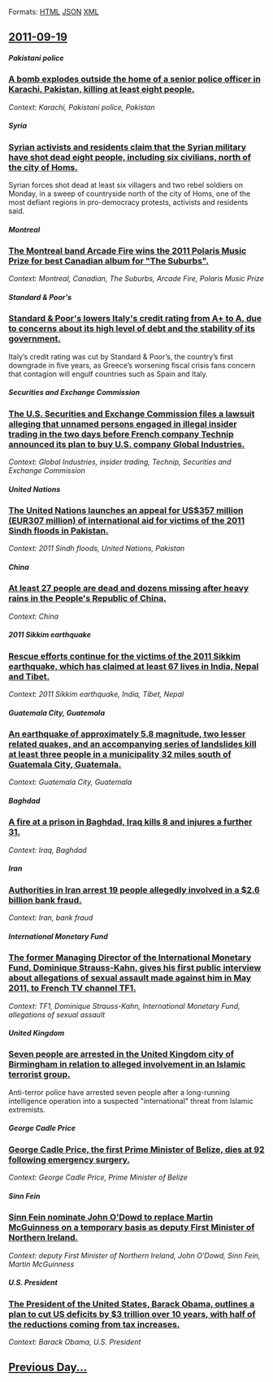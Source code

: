 
Formats: [HTML](2011/09/19/index.html)  [JSON](2011/09/19/index.json)  [XML](2011/09/19/index.xml)  

## [2011-09-19](/news/2011/09/19/index.md)

##### Pakistani police
### [A bomb explodes outside the home of a senior police officer in Karachi, Pakistan, killing at least eight people. ](/news/2011/09/19/a-bomb-explodes-outside-the-home-of-a-senior-police-officer-in-karachi-pakistan-killing-at-least-eight-people.md)
_Context: Karachi, Pakistani police, Pakistan_

##### Syria
### [Syrian activists and residents claim that the Syrian military have shot dead eight people, including six civilians, north of the city of Homs. ](/news/2011/09/19/syrian-activists-and-residents-claim-that-the-syrian-military-have-shot-dead-eight-people-including-six-civilians-north-of-the-city-of-hom.md)
Syrian forces shot dead at least six villagers and two rebel soldiers on Monday, in a sweep of countryside north of the city of Homs, one of the most defiant regions in pro-democracy protests, activists and residents said.

##### Montreal
### [The Montreal band Arcade Fire wins the 2011 Polaris Music Prize for best Canadian album for "The Suburbs". ](/news/2011/09/19/the-montreal-band-arcade-fire-wins-the-2011-polaris-music-prize-for-best-canadian-album-for-the-suburbs.md)
_Context: Montreal, Canadian, The Suburbs, Arcade Fire, Polaris Music Prize_

##### Standard & Poor's
### [Standard & Poor's lowers Italy's credit rating from A+ to A, due to concerns about its high level of debt and the stability of its government. ](/news/2011/09/19/standard-pooras-lowers-italy-s-credit-rating-from-a-to-a-due-to-concerns-about-its-high-level-of-debt-and-the-stability-of-its-governm.md)
Italy’s credit rating was cut by Standard &amp; Poor’s, the country’s first downgrade in five years, as Greece’s worsening fiscal crisis fans concern that contagion will engulf countries such as Spain and Italy.

##### Securities and Exchange Commission
### [The U.S. Securities and Exchange Commission files a lawsuit alleging that unnamed persons engaged in illegal insider trading in the two days before French company Technip announced its plan to buy U.S. company Global Industries. ](/news/2011/09/19/the-u-s-securities-and-exchange-commission-files-a-lawsuit-alleging-that-unnamed-persons-engaged-in-illegal-insider-trading-in-the-two-days.md)
_Context: Global Industries, insider trading, Technip, Securities and Exchange Commission_

##### United Nations
### [The United Nations launches an appeal for US$357 million (EUR307 million) of international aid for victims of the 2011 Sindh floods in Pakistan. ](/news/2011/09/19/the-united-nations-launches-an-appeal-for-us-357-million-a-307-million-of-international-aid-for-victims-of-the-2011-sindh-floods-in-pakis.md)
_Context: 2011 Sindh floods, United Nations, Pakistan_

##### China
### [At least 27 people are dead and dozens missing after heavy rains in the People's Republic of China. ](/news/2011/09/19/at-least-27-people-are-dead-and-dozens-missing-after-heavy-rains-in-the-people-s-republic-of-china.md)
_Context: China_

##### 2011 Sikkim earthquake
### [Rescue efforts continue for the victims of the 2011 Sikkim earthquake, which has claimed at least 67 lives in India, Nepal and Tibet. ](/news/2011/09/19/rescue-efforts-continue-for-the-victims-of-the-2011-sikkim-earthquake-which-has-claimed-at-least-67-lives-in-india-nepal-and-tibet.md)
_Context: 2011 Sikkim earthquake, India, Tibet, Nepal_

##### Guatemala City, Guatemala
### [An earthquake of approximately 5.8 magnitude, two lesser related quakes, and an accompanying series of landslides kill at least three people in a municipality 32 miles south of Guatemala City, Guatemala. ](/news/2011/09/19/an-earthquake-of-approximately-5-8-magnitude-two-lesser-related-quakes-and-an-accompanying-series-of-landslides-kill-at-least-three-people.md)
_Context: Guatemala City, Guatemala_

##### Baghdad
### [A fire at a prison in Baghdad, Iraq kills 8 and injures a further 31. ](/news/2011/09/19/a-fire-at-a-prison-in-baghdad-iraq-kills-8-and-injures-a-further-31.md)
_Context: Iraq, Baghdad_

##### Iran
### [Authorities in Iran arrest 19 people allegedly involved in a $2.6 billion bank fraud. ](/news/2011/09/19/authorities-in-iran-arrest-19-people-allegedly-involved-in-a-2-6-billion-bank-fraud.md)
_Context: Iran, bank fraud_

##### International Monetary Fund
### [The former Managing Director of the International Monetary Fund, Dominique Strauss-Kahn, gives his first public interview about allegations of sexual assault made against him in May 2011, to French TV channel TF1. ](/news/2011/09/19/the-former-managing-director-of-the-international-monetary-fund-dominique-strauss-kahn-gives-his-first-public-interview-about-allegations.md)
_Context: TF1, Dominique Strauss-Kahn, International Monetary Fund, allegations of sexual assault_

##### United Kingdom
### [Seven people are arrested in the United Kingdom city of Birmingham in relation to alleged involvement in an Islamic terrorist group. ](/news/2011/09/19/seven-people-are-arrested-in-the-united-kingdom-city-of-birmingham-in-relation-to-alleged-involvement-in-an-islamic-terrorist-group.md)
Anti-terror police have arrested seven people after a long-running intelligence operation into a suspected &quot;international&quot; threat from Islamic extremists.

##### George Cadle Price
### [George Cadle Price, the first Prime Minister of Belize, dies at 92 following emergency surgery. ](/news/2011/09/19/george-cadle-price-the-first-prime-minister-of-belize-dies-at-92-following-emergency-surgery.md)
_Context: George Cadle Price, Prime Minister of Belize_

##### Sinn Fein
### [Sinn Fein nominate John O'Dowd to replace Martin McGuinness on a temporary basis as deputy First Minister of Northern Ireland. ](/news/2011/09/19/sinn-fa-c-in-nominate-john-o-dowd-to-replace-martin-mcguinness-on-a-temporary-basis-as-deputy-first-minister-of-northern-ireland.md)
_Context: deputy First Minister of Northern Ireland, John O'Dowd, Sinn Fein, Martin McGuinness_

##### U.S. President
### [The President of the United States, Barack Obama, outlines a plan to cut US deficits by $3 trillion over 10 years, with half of the reductions coming from tax increases. ](/news/2011/09/19/the-president-of-the-united-states-barack-obama-outlines-a-plan-to-cut-us-deficits-by-3-trillion-over-10-years-with-half-of-the-reductio.md)
_Context: Barack Obama, U.S. President_

## [Previous Day...](/news/2011/09/18/index.md)

